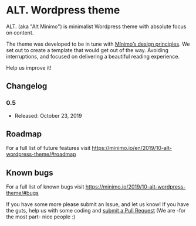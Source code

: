 # ALT. Wordpress theme

ALT. (aka "Alt Minimo") is minimalist Wordpress theme with absolute focus on content.

The theme was developed to be in tune with [Mínimo’s design principles](https://minimo.io/manifiesto/).
We set out to create a template that would get out of the way. Avoiding interruptions, and focused on delivering a beautiful reading experience.

Help us improve it!

## Changelog

### 0.5
* Released: October 23, 2019

## Roadmap
For a full list of future features visit https://minimo.io/en/2019/10-alt-wordpress-theme/#roadmap

## Known bugs
For a full list of known bugs visit https://minimo.io/2019/10-alt-wordpress-theme/#bugs

If you have some more please submit an Issue, and let us know! If you have the guts, help us with some coding and [submit a Pull Request](https://github.com/minimo-io/alt-wordpress-theme/pulls) (We are -for the most part- nice people :)
